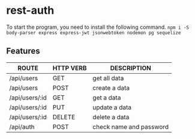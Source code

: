 # rest-auth

To start the program, you need to install the following command.
```npm i -S body-parser express express-jwt jsonwebtoken nodemon pg sequelize```

## Features

| ROUTE             | HTTP VERB | DESCRIPTION               |
|-------------------|-----------|---------------------------|
| /api/users        | GET       | get all data              |
| /api/users        | POST      | create a data             |
| /api/users/:id    | GET       | get a data                |
| /api/users/:id    | PUT       | update a data             |
| /api/users/:id    | DELETE    | delete a data             |
| /api/auth         | POST      | check name and password   |
